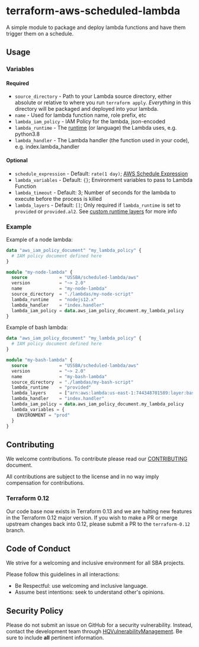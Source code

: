 # terraform-aws-scheduled-lambda

A simple module to package and deploy lambda functions and have them trigger them on a schedule.

## Usage

### Variables

#### Required

* `source_directory` - Path to your Lambda source directory, either absolute or relative to where you run `terraform apply`.  _Everything_ in this directory will be packaged and deployed into your lambda.
* `name`  - Used for lambda function name, role prefix, etc
* `lambda_iam_policy` - IAM Policy for the lambda, json-encoded
* `lambda_runtime` - The [runtime](https://docs.aws.amazon.com/lambda/latest/dg/lambda-runtimes.html) (or language) the Lambda uses, e.g. python3.8
* `lambda_handler` - The Lambda handler (the function used in your code), e.g. index.lambda_handler

#### Optional

* `schedule_expression` - Default: `rate(1 day)`; [AWS Schedule Expression](https://docs.aws.amazon.com/AmazonCloudWatch/latest/events/ScheduledEvents.html)
* `lambda_variables` - Default: `{}`; Environment variables to pass to Lambda Function
* `lambda_timeout` - Default: 3; Number of seconds for the lambda to execute before the process is killed
* `lambda_layers` - Default: `[]`; Only required if `lambda_runtime` is set to `provided` or `provided.al2`. See [custom runtime layers](https://docs.aws.amazon.com/lambda/latest/dg/runtimes-custom.html) for more info

### Example

Example of a node lambda:

```terraform
data "aws_iam_policy_document" "my_lambda_policy" {
  # IAM policy document defined here
}

module "my-node-lambda" {
  source            = "USSBA/scheduled-lambda/aws"
  version           = "~> 2.0"
  name              = "my-node-lambda"
  source_directory  = "./lambdas/my-node-script"
  lambda_runtime    = "nodejs12.x"
  lambda_handler    = "index.handler"
  lambda_iam_policy = data.aws_iam_policy_document.my_lambda_policy
}
```

Example of bash lambda:

```terraform
data "aws_iam_policy_document" "my_lambda_policy" {
  # IAM policy document defined here
}

module "my-bash-lambda" {
  source            = "USSBA/scheduled-lambda/aws"
  version           = "~> 2.0"
  name              = "my-bash-lambda"
  source_directory  = "./lambdas/my-bash-script"
  lambda_runtime    = "provided"
  lambda_layers     = ["arn:aws:lambda:us-east-1:744348701589:layer:bash:8"]
  lambda_handler    = "index.handler"
  lambda_iam_policy = data.aws_iam_policy_document.my_lambda_policy
  lambda_variables = {
    ENVIRONMENT = "prod"
  }
}
```

## Contributing

We welcome contributions.
To contribute please read our [CONTRIBUTING](CONTRIBUTING.md) document.

All contributions are subject to the license and in no way imply compensation for contributions.

### Terraform 0.12

Our code base now exists in Terraform 0.13 and we are halting new features in the Terraform 0.12 major version.  If you wish to make a PR or merge upstream changes back into 0.12, please submit a PR to the `terraform-0.12` branch.

## Code of Conduct

We strive for a welcoming and inclusive environment for all SBA projects.

Please follow this guidelines in all interactions:

* Be Respectful: use welcoming and inclusive language.
* Assume best intentions: seek to understand other's opinions.

## Security Policy

Please do not submit an issue on GitHub for a security vulnerability.
Instead, contact the development team through [HQVulnerabilityManagement](mailto:HQVulnerabilityManagement@sba.gov).
Be sure to include **all** pertinent information.
